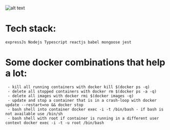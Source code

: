 ![alt text](https://miro.medium.com/max/680/1*gPQDzHAT_df9y6491dhxag.png)

# Tech stack:
``` 
expressJs Nodejs Typescript reactjs babel mongoose jest
```

# Some docker combinations that help a lot:
```
 - kill all running containers with docker kill $(docker ps -q)
 - delete all stopped containers with docker rm $(docker ps -a -q)
 - delete all images with docker rmi $(docker images -q)
 - update and stop a container that is in a crash-loop with docker update --restart=no && docker stop
 - bash shell into container docker exec -i -t /bin/bash - if bash is not available use /bin/sh
 - bash shell with root if container is running in a different user context docker exec -i -t -u root /bin/bash
```
